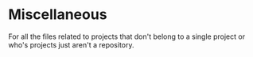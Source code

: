 # Miscellaneous
For all the files related to projects that don't belong to a single project
or who's projects just aren't a repository.
